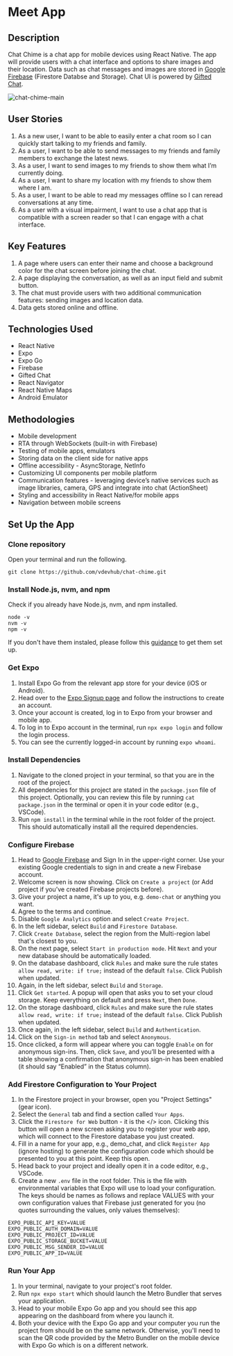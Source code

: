 # Meet App

## Description
Chat Chime is a chat app for mobile devices using React Native. The app will provide users with a chat interface and options to share images and their location. Data such as chat messages and images are stored in [Google Firebase](https://firebase.google.com/) (Firestore Databse and Storage). Chat UI is powered by [Gifted Chat](https://github.com/FaridSafi/react-native-gifted-chat).

![chat-chime-main](https://github.com/user-attachments/assets/af04ce97-e857-4082-84f1-6476b8dea15e)

## User Stories
1. As a new user, I want to be able to easily enter a chat room so I can quickly start talking to my friends and family.
2. As a user, I want to be able to send messages to my friends and family members to exchange the latest news.
3. As a user, I want to send images to my friends to show them what I’m currently doing.
4. As a user, I want to share my location with my friends to show them where I am.
5. As a user, I want to be able to read my messages offline so I can reread conversations at any time.
6. As a user with a visual impairment, I want to use a chat app that is compatible with a screen reader so that I can engage with a chat interface.

## Key Features
1. A page where users can enter their name and choose a background color for the chat screen before joining the chat.
2. A page displaying the conversation, as well as an input field and submit button.
3. The chat must provide users with two additional communication features: sending images and location data.
4. Data gets stored online and offline.

## Technologies Used
- React Native
- Expo
- Expo Go
- Firebase
- Gifted Chat
- React Navigator
- React Native Maps
- Android Emulator

## Methodologies
- Mobile development
- RTA through WebSockets (built-in with Firebase)
- Testing of mobile apps, emulators
- Storing data on the client side for native apps
- Offline accessibility - AsyncStorage, NetInfo
- Customizing UI components per mobile platform
- Communication features - leveraging device’s native services such as image libraries, camera, GPS and integrate into chat (ActionSheet)
- Styling and accessibility in React Native/for mobile apps
- Navigation between mobile screens

## Set Up the App
### Clone repository
Open your terminal and run the following.
```
git clone https://github.com/vdevhub/chat-chime.git
```
### Install Node.js, nvm, and npm
Check if you already have Node.js, nvm, and npm installed.
```
node -v
nvm -v
npm -v
```

If you don't have them instaled, please follow this [guidance](https://docs.npmjs.com/downloading-and-installing-node-js-and-npm#using-a-node-version-manager-to-install-nodejs-and-npm) to get them set up.

### Get Expo
1. Install Expo Go from the relevant app store for your device (iOS or Android).
2. Head over to the [Expo Signup page](https://expo.dev/signup) and follow the instructions to create an account.
3. Once your account is created, log in to Expo from your browser and mobile app.
4. To log in to Expo account in the terminal, run `npx expo login` and follow the login process.
5. You can see the currently logged-in account by running `expo whoami`.

### Install Dependencies
1. Navigate to the cloned project in your terminal, so that you are in the root of the project.
2. All dependencies for this project are stated in the `package.json` file of this project. Optionally, you can review this file by running `cat package.json` in the terminal or open it in your code editor (e.g., VSCode).
3. Run `npm install` in the terminal while in the root folder of the project. This should automatically install all the required dependencies.

### Configure Firebase
1. Head to [Google Firebase](https://firebase.google.com/) and Sign In in the upper-right corner. Use your existing Google credentials to sign in and create a new Firebase account.
2. Welcome screen is now showing. Click on `Create a project` (or Add project if you’ve created Firebase projects before).
3. Give your project a name, it's up to you, e.g. `demo-chat` or anything you want.
4. Agree to the terms and continue.
5. Disable `Google Analytics` option and select `Create Project`.
6. In the left sidebar, select `Build` and `Firestore Database`.
7. Click `Create Database`, select the region from the Multi-region label that's closest to you.
8. On the next page, select `Start in production mode`. Hit `Next` and your new database should be automatically loaded.
9. On the database dashboard, click `Rules` and make sure the rule states `allow read, write: if true;` instead of the default `false`. Click Publish when updated.
10. Again, in the left sidebar, select `Build` and `Storage`.
11. Click `Get started`. A popup will open that asks you to set your cloud storage. Keep everything on default and press `Next`, then `Done`.
12. On the storage dashboard, click `Rules` and make sure the rule states `allow read, write: if true;` instead of the default `false`. Click Publish when updated.
13. Once again, in the left sidebar, select `Build` and `Authentication`.
14. Click on the `Sign-in method` tab and select `Anonymous`.
15. Once clicked, a form will appear where you can toggle `Enable` on for anonymous sign-ins. Then, click `Save`, and you’ll be presented with a table showing a confirmation that anonymous sign-in has been enabled (it should say “Enabled” in the Status column).

### Add Firestore Configuration to Your Project
1. In the Firestore project in your browser, open you "Project Settings" (gear icon).
2. Select the `General` tab and find a section called `Your Apps`. 
3. Click the `Firestore for Web` button - it is the </> icon. Clicking this button will open a new screen asking you to register your web app, which will connect to the Firestore database you just created.
4. Fill in a name for your app, e.g., demo_chat, and click `Register App` (ignore hosting) to generate the configuration code which should be presented to you at this point. Keep this open.
5. Head back to your project and ideally open it in a code editor, e.g., VSCode.
6. Create a new `.env` file in the root folder. This is the file with environmental variables that Expo will use to load your configuration. The keys should be names as follows and replace VALUES with your own configuration values that Firebase just generated for you (no quotes surrounding the values, only values themselves):

```
EXPO_PUBLIC_API_KEY=VALUE
EXPO_PUBLIC_AUTH_DOMAIN=VALUE
EXPO_PUBLIC_PROJECT_ID=VALUE
EXPO_PUBLIC_STORAGE_BUCKET=VALUE
EXPO_PUBLIC_MSG_SENDER_ID=VALUE
EXPO_PUBLIC_APP_ID=VALUE
```

### Run Your App
1. In your terminal, navigate to your project's root folder.
2. Run `npx expo start` which should launch the Metro Bundler that serves your application.
3. Head to your mobile Expo Go app and you should see this app appearing on the dashboard from where you launch it.
4. Both your device with the Expo Go app and your computer you run the project from should be on the same network. Otherwise, you'll need to scan the QR code provided by the Metro Bundler on the mobile device with Expo Go which is on a different network.

